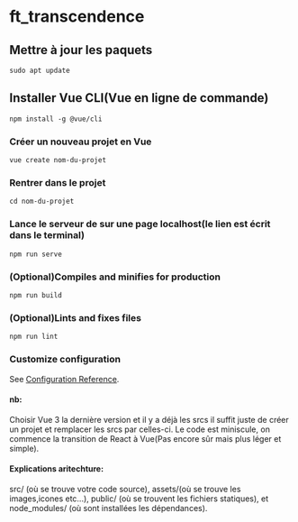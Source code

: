 # ft_transcendence

## Mettre à jour les paquets
```
sudo apt update
```

## Installer Vue CLI(Vue en ligne de commande)
```
npm install -g @vue/cli
```

### Créer un nouveau projet en Vue
```
vue create nom-du-projet
```

### Rentrer dans le projet
```
cd nom-du-projet
```

### Lance le serveur de sur une page localhost(le lien est écrit dans le terminal)
```
npm run serve
```

### (Optional)Compiles and minifies for production
```
npm run build
```

### (Optional)Lints and fixes files
```
npm run lint
```

### Customize configuration
See [Configuration Reference](https://cli.vuejs.org/config/).

#### nb:
Choisir Vue 3 la dernière version et il y a déjà les srcs il suffit juste de créer un projet et remplacer les srcs par celles-ci.
Le code est miniscule, on commence la transition de React à Vue(Pas encore sûr mais plus léger et simple).

#### Explications aritechture:
src/ (où se trouve votre code source),
assets/(où se trouve les images,icones etc...),
public/ (où se trouvent les fichiers statiques), 
et node_modules/ (où sont installées les dépendances).


